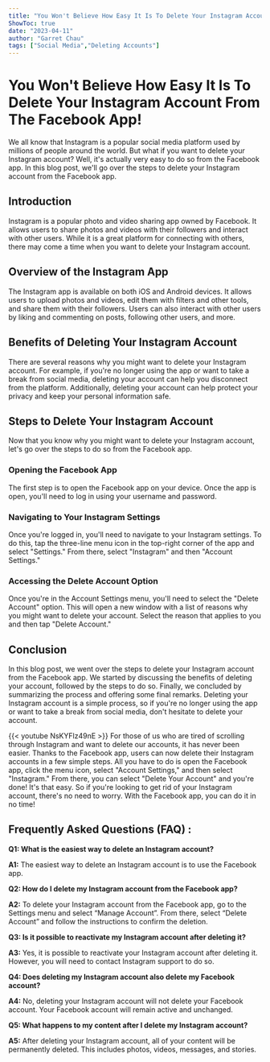 ```yaml
---
title: "You Won't Believe How Easy It Is To Delete Your Instagram Account From The Facebook App!"
ShowToc: true 
date: "2023-04-11"
author: "Garret Chau" 
tags: ["Social Media","Deleting Accounts"]
---
```

# You Won't Believe How Easy It Is To Delete Your Instagram Account From The Facebook App!

We all know that Instagram is a popular social media platform used by millions of people around the world. But what if you want to delete your Instagram account? Well, it's actually very easy to do so from the Facebook app. In this blog post, we'll go over the steps to delete your Instagram account from the Facebook app.

## Introduction

Instagram is a popular photo and video sharing app owned by Facebook. It allows users to share photos and videos with their followers and interact with other users. While it is a great platform for connecting with others, there may come a time when you want to delete your Instagram account.

## Overview of the Instagram App

The Instagram app is available on both iOS and Android devices. It allows users to upload photos and videos, edit them with filters and other tools, and share them with their followers. Users can also interact with other users by liking and commenting on posts, following other users, and more.

## Benefits of Deleting Your Instagram Account

There are several reasons why you might want to delete your Instagram account. For example, if you're no longer using the app or want to take a break from social media, deleting your account can help you disconnect from the platform. Additionally, deleting your account can help protect your privacy and keep your personal information safe.

## Steps to Delete Your Instagram Account

Now that you know why you might want to delete your Instagram account, let's go over the steps to do so from the Facebook app.

### Opening the Facebook App

The first step is to open the Facebook app on your device. Once the app is open, you'll need to log in using your username and password.

### Navigating to Your Instagram Settings

Once you're logged in, you'll need to navigate to your Instagram settings. To do this, tap the three-line menu icon in the top-right corner of the app and select "Settings." From there, select "Instagram" and then "Account Settings."

### Accessing the Delete Account Option

Once you're in the Account Settings menu, you'll need to select the "Delete Account" option. This will open a new window with a list of reasons why you might want to delete your account. Select the reason that applies to you and then tap "Delete Account."

## Conclusion

In this blog post, we went over the steps to delete your Instagram account from the Facebook app. We started by discussing the benefits of deleting your account, followed by the steps to do so. Finally, we concluded by summarizing the process and offering some final remarks. Deleting your Instagram account is a simple process, so if you're no longer using the app or want to take a break from social media, don't hesitate to delete your account.

{{< youtube NsKYFlz49nE >}} 
For those of us who are tired of scrolling through Instagram and want to delete our accounts, it has never been easier. Thanks to the Facebook app, users can now delete their Instagram accounts in a few simple steps. All you have to do is open the Facebook app, click the menu icon, select "Account Settings," and then select "Instagram." From there, you can select "Delete Your Account" and you're done! It's that easy. So if you're looking to get rid of your Instagram account, there's no need to worry. With the Facebook app, you can do it in no time!

## Frequently Asked Questions (FAQ) :
**Q1: What is the easiest way to delete an Instagram account?**

**A1:** The easiest way to delete an Instagram account is to use the Facebook app.

**Q2: How do I delete my Instagram account from the Facebook app?**

**A2:** To delete your Instagram account from the Facebook app, go to the Settings menu and select “Manage Account”. From there, select “Delete Account” and follow the instructions to confirm the deletion.

**Q3: Is it possible to reactivate my Instagram account after deleting it?**

**A3:** Yes, it is possible to reactivate your Instagram account after deleting it. However, you will need to contact Instagram support to do so.

**Q4: Does deleting my Instagram account also delete my Facebook account?**

**A4:** No, deleting your Instagram account will not delete your Facebook account. Your Facebook account will remain active and unchanged.

**Q5: What happens to my content after I delete my Instagram account?**

**A5:** After deleting your Instagram account, all of your content will be permanently deleted. This includes photos, videos, messages, and stories.


